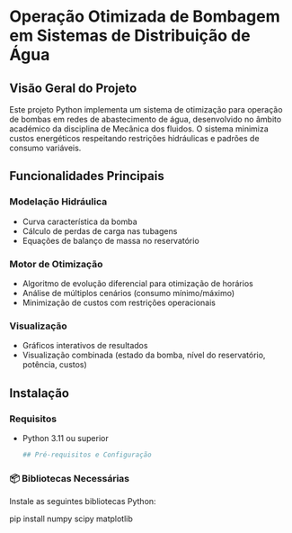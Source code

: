 # Operação Otimizada de Bombagem em Sistemas de Distribuição de Água

## Visão Geral do Projeto
Este projeto Python implementa um sistema de otimização para operação de bombas em redes de abastecimento de água, desenvolvido no âmbito académico da disciplina de Mecânica dos fluidos. O sistema minimiza custos energéticos respeitando restrições hidráulicas e padrões de consumo variáveis.



## Funcionalidades Principais

### Modelação Hidráulica
- Curva característica da bomba
- Cálculo de perdas de carga nas tubagens
- Equações de balanço de massa no reservatório

### Motor de Otimização
- Algoritmo de evolução diferencial para otimização de horários
- Análise de múltiplos cenários (consumo mínimo/máximo)
- Minimização de custos com restrições operacionais

### Visualização
- Gráficos interativos de resultados
- Visualização combinada (estado da bomba, nível do reservatório, potência, custos)

## Instalação

### Requisitos
- Python 3.11 ou superior
  ```bash
  ## Pré-requisitos e Configuração

### 📦 Bibliotecas Necessárias
Instale as seguintes bibliotecas Python:

pip install numpy scipy matplotlib

 
  
